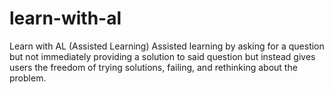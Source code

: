 # learn-with-al

Learn with AL (Assisted Learning)
Assisted learning by asking for a question but not immediately providing a solution to said question but instead gives users the freedom of trying solutions, failing, and rethinking about the problem.
